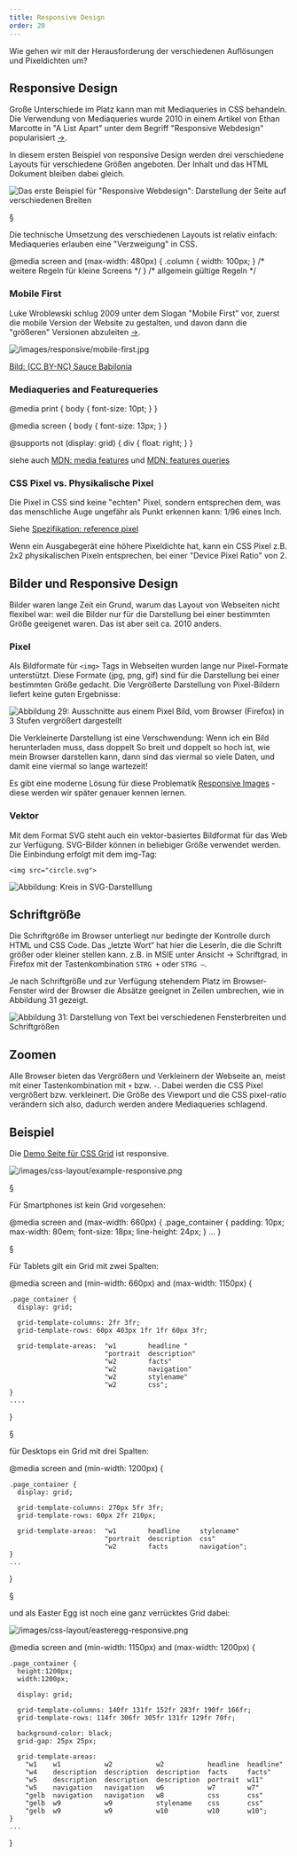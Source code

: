 ```yaml
---
title: Responsive Design
order: 20
---
```


Wie gehen wir mit der Herausforderung der verschiedenen
Auflösungen und Pixeldichten um?

## Responsive Design

Große Unterschiede im Platz kann man mit Mediaqueries in CSS behandeln. Die Verwendung von Mediaqueries wurde 2010 in einem Artikel von Ethan Marcotte in "A List Apart" unter dem Begriff "Responsive Webdesign" popularisiert [&rarr;](http://www.alistapart.com/articles/responsive-web-design/).

In diesem ersten Beispiel von responsive Design werden drei verschiedene Layouts
für verschiedene Größen angeboten. Der Inhalt und das HTML Dokument bleiben dabei gleich.

![Das erste Beispiel für "Responsive Webdesign": Darstellung der Seite auf verschiedenen Breiten](/images/css-layout/responsive.png)

§

Die technische Umsetzung des verschiedenen Layouts ist relativ einfach: Mediaqueries erlauben eine "Verzweigung" in CSS.

<css caption="CSS mit Mediaqueries">
@media screen and (max-width: 480px) {
  .column {
    width: 100px;
  }
  /* weitere Regeln für kleine Screens */
}
/* allgemein gültige Regeln */
</css>

### Mobile First

Luke Wroblewski schlug 2009 unter dem Slogan "Mobile First" vor, zuerst die mobile Version der Website zu gestalten, und davon dann die "größeren" Versionen abzuleiten [&rarr;](http://www.lukew.com/ff/entry.asp?933).

![/images/responsive/mobile-first.jpg](/images/responsive/mobile-first.jpg)

[Bild: (CC BY-NC) Sauce Babilonia](https://www.flickr.com/photos/saucef/7184615025)

### Mediaqueries and Featurequeries

<css caption="CSS Medaqueries Beispiel">
@media print {
  body { font-size: 10pt; }
}

@media screen {
body { font-size: 13px; }
}

@supports not (display: grid) {
div {
float: right;
}
}
</css>

siehe auch [MDN: media features](https://developer.mozilla.org/en-US/docs/Web/CSS/Media_Queries/Using_media_queries#Media_features) und [MDN: features queries](https://developer.mozilla.org/en-US/docs/Web/CSS/@supports)

### CSS Pixel vs. Physikalische Pixel

Die Pixel in CSS sind keine "echten" Pixel, sondern
entsprechen dem, was das menschliche Auge ungefähr als Punkt erkennen kann:
1/96 eines Inch.

Siehe [Spezifikation: reference pixel](https://drafts.csswg.org/css-values-4/#reference-pixel)

Wenn ein Ausgabegerät eine höhere Pixeldichte hat, kann
ein CSS Pixel z.B. 2x2 physikalischen Pixeln entsprechen,
bei einer "Device Pixel Ratio" von 2.

## Bilder und Responsive Design

Bilder waren lange Zeit ein Grund, warum das Layout von Webseiten nicht flexibel war: weil die Bilder nur für die Darstellung bei einer bestimmten Größe geeigenet waren. Das ist aber seit ca. 2010 anders.

### Pixel

Als Bildformate für `<img>` Tags in Webseiten wurden lange nur Pixel-Formate unterstützt. Diese Formate (jpg, png, gif) sind für die Darstellung bei einer bestimmten Größe gedacht. Die Vergrößerte Darstellung von Pixel-Bildern liefert keine guten Ergebnisse:

![Abbildung 29: Ausschnitte aus einem Pixel Bild, vom Browser (Firefox) in 3 Stufen vergrößert dargestellt](/images/css-layout/pixel-image-zoom.png)

Die Verkleinerte Darstellung ist eine Verschwendung: Wenn ich ein Bild herunterladen muss, dass doppelt So breit und
doppelt so hoch ist, wie mein Browser darstellen kann, dann sind das viermal so viele Daten, und damit eine viermal
so lange wartezeit!

Es gibt eine moderne Lösung für diese Problematik [Responsive Images](/grafik/images/) - diese werden wir später genauer kennen lernen.

### Vektor

Mit dem Format SVG steht auch ein vektor-basiertes Bildformat für das Web zur Verfügung. SVG-Bilder können in beliebiger Größe verwendet werden. Die Einbindung erfolgt mit dem img-Tag:

    <img src="circle.svg">

![Abbildung: Kreis in SVG-Darstelllung](/images/circle.svg)

## Schriftgröße

Die Schriftgröße im Browser unterliegt nur bedingte der Kontrolle durch HTML und CSS Code. Das „letzte Wort“ hat hier die LeserIn, die die Schrift größer oder kleiner stellen kann. z.B. in MSIE unter Ansicht → Schriftgrad, in Firefox mit der Tastenkombination `STRG +` oder `STRG –`.

Je nach Schriftgröße und zur Verfügung stehendem Platz im Browser-Fenster wird der Browser die Absätze geeignet in Zeilen umbrechen, wie in Abbildung 31 gezeigt.

![Abbildung 31: Darstellung von Text bei verschiedenen Fensterbreiten und Schriftgrößen](/images/css-layout/zeilenumbruch.png)

## Zoomen

Alle Browser bieten das Vergrößern und Verkleinern der Webseite an,
meist mit einer Tastenkombination mit `+` bzw. `-`.
Dabei werden die CSS Pixel vergrößert bzw. verkleinert. Die Größe des
Viewport und die CSS pixel-ratio verändern sich also, dadurch werden
andere Mediaqueries schlagend.

## Beispiel

Die [Demo Seite für CSS Grid](/images/cssgrid/#!/responsive) ist responsive.

![/images/css-layout/example-responsive.png](/images/css-layout/example-responsive.png)

§

Für Smartphones ist kein Grid vorgesehen:

<css>
@media screen and (max-width: 660px)  {
  .page_container {
    padding: 10px;
    max-width: 80em;
    font-size: 18px;
    line-height: 24px;
  }
  ...
}
</css>

§

Für Tablets gilt ein Grid mit zwei Spalten:

<css>
@media screen and (min-width: 660px) and (max-width: 1150px)  {

    .page_container {
      display: grid;

      grid-template-columns: 2fr 3fr;
      grid-template-rows: 60px 403px 1fr 1fr 60px 3fr;

      grid-template-areas:  "w1        headline "
                            "portrait  description"
                            "w2        facts"
                            "w2        navigation"
                            "w2        stylename"
                            "w2        css";
    }
    ....

}
</css>

§

für Desktops ein Grid mit drei Spalten:

<css>
@media screen and (min-width: 1200px)  {

    .page_container {
      display: grid;

      grid-template-columns: 270px 5fr 3fr;
      grid-template-rows: 60px 2fr 210px;

      grid-template-areas:  "w1        headline     stylename"
                            "portrait  description  css"
                            "w2        facts        navigation";
    }
    ...

}
</css>

§

und als Easter Egg ist noch eine ganz verrücktes Grid dabei:

![/images/css-layout/easteregg-responsive.png](/images/css-layout/easteregg-responsive.png)

<css>
@media screen and (min-width: 1150px) and (max-width: 1200px) {

    .page_container {
      height:1200px;
      width:1200px;

      display: grid;

      grid-template-columns: 140fr 131fr 152fr 283fr 190fr 166fr;
      grid-template-rows: 114fr 306fr 305fr 131fr 129fr 70fr;

      background-color: black;
      grid-gap: 25px 25px;

      grid-template-areas:
        "w1    w1           w2           w2           headline  headline"
        "w4    description  description  description  facts     facts"
        "w5    description  description  description  portrait  w11"
        "w5    navigation   navigation   w6           w7        w7"
        "gelb  navigation   navigation   w8           css       css"
        "gelb  w9           w9           stylename    css       css"
        "gelb  w9           w9           w10          w10       w10";
    }
    ...

}
</css>
